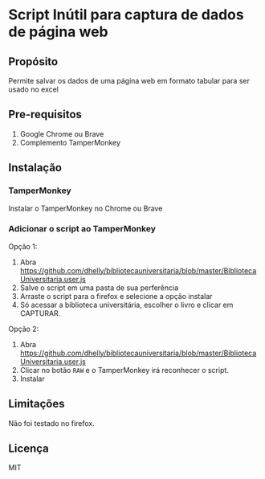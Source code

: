 # Script Inútil para captura de dados de página web #

## Propósito ##

Permite salvar os dados de uma página web em formato tabular para ser usado no excel

## Pre-requisitos ##
1. Google Chrome ou Brave
2. Complemento TamperMonkey

## Instalação ##

### TamperMonkey 

Instalar o TamperMonkey no Chrome ou Brave

[TamperMonkey]: https://chrome.google.com/webstore/detail/tampermonkey/dhdgffkkebhmkfjojejmpbldmpobfkfo?hl=pt

### Adicionar o script ao TamperMonkey

Opção 1:

1. Abra https://github.com/dhelly/bibliotecauniversitaria/blob/master/BibliotecaUniversitaria.user.js
2. Salve o script em uma pasta de sua perferência
3. Arraste o script para o firefox e selecione a opção instalar
4. Só acessar a biblioteca universitária, escolher o livro e clicar em CAPTURAR.

Opção 2:
 
1. Abra https://github.com/dhelly/bibliotecauniversitaria/blob/master/BibliotecaUniversitaria.user.js
2. Clicar no botão `RAW` e o TamperMonkey irá reconhecer o script.
3. Instalar


## Limitações

Não foi testado no firefox.

## Licença 

MIT